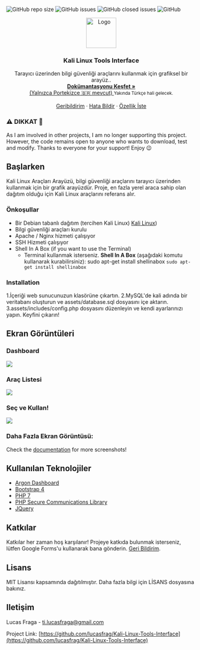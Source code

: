 <!-- TO DO PROJECT SHIELDS -->
<img alt="GitHub repo size" src="https://img.shields.io/github/repo-size/lucasfrag/Kali-Linux-Tools-Interface.svg?style=flat-square">  <img alt="GitHub issues" src="https://img.shields.io/github/issues-raw/lucasfrag/Kali-Linux-Tools-Interface.svg?style=flat-square"> <img alt="GitHub closed issues" src="https://img.shields.io/github/issues-closed-raw/lucasfrag/Kali-Linux-Tools-Interface.svg?style=flat-square"> <img alt="GitHub" src="https://img.shields.io/github/license/lucasfrag/Kali-Linux-Tools-Interface.svg?style=flat-square">

<!-- LOGO -->
<p align="center">
  <img src="assets/img/logo.png" alt="Logo" width="80" height="80">
  <h3 align="center">Kali Linux Tools Interface</h3>
  
  <p align="center">Tarayıcı üzerinden bilgi güvenliği araçlarını kullanmak için grafiksel bir arayüz..
    <br />
      <a href="https://medium.com/@ti.lucasfraga/documenta%C3%A7%C3%A3o-do-projeto-final-de-ads-f80a1117841f">
        <strong>
          Dokümantasyonu Keşfet »
        </strong><br>
          (Yalnızca Portekizce 🇧🇷 mevcut)
        </a>
    <small>Yakında Türkçe hali gelecek.</small>
      <br />
      <br />
      <a href="https://docs.google.com/forms/d/e/1FAIpQLSd3GeoAqW05PDLmlyrCaeQu877HyRyzE8Sk0E5p9w2XWV1k0Q/viewform">Geribildirim</a>
      ·
      <a href="https://github.com/lucasfrag/Kali-Linux-Tools-Interface/issues">Hata Bildir</a>
      ·
      <a href="https://github.com/lucasfrag/Kali-Linux-Tools-Interface/issues">Özellik İste</a>
  </p>
</p>

<p>
  <h3>⚠️ DIKKAT 🚧 </h3>
As I am involved in other projects, I am no longer supporting this project.
However, the code remains open to anyone who wants to download, test and modify. Thanks to everyone for your support! Enjoy 😉
</p>

<!-- GETTING STARTED -->
## Başlarken

Kali Linux Araçları Arayüzü, bilgi güvenliği araçlarını tarayıcı üzerinden kullanmak için bir grafik arayüzdür. Proje, en fazla yerel araca sahip olan dağıtım olduğu için Kali Linux araçlarını referans alır.



### Önkoşullar

- Bir Debian tabanlı dağıtım (tercihen Kali Linux) [Kali Linux](https://www.kali.org/))
- Bilgi güvenliği araçları kurulu
- Apache / Nginx hizmeti çalışıyor
- SSH Hizmeti çalışıyor
- Shell In A Box (if you want to use the Terminal)
  - Terminal kullanmak isterseniz. <b>Shell In A Box</b> (aşağıdaki komutu kullanarak kurabilirsiniz): sudo apt-get install shellinabox `sudo apt-get install shellinabox`


### Installation

1.İçeriği web sunucunuzun klasörüne çıkartın.
2.MySQL'de kali adında bir veritabanı oluşturun ve assets/database.sql dosyasını içe aktarın.
3.assets/includes/config.php dosyasını düzenleyin ve kendi ayarlarınızı yapın.
Keyfini çıkarın!

## Ekran Görüntüleri

### Dashboard
<img src="https://cdn-images-1.medium.com/max/800/1*hdhVWcYHeTAJDNy-Rc6oCg.png">

### Araç Listesi
<img src="https://cdn-images-1.medium.com/max/800/1*-GHokqJ0OJMjHGlVuZvEfg.png">

### Seç ve Kullan!
<img src="https://cdn-images-1.medium.com/max/800/1*aE4IUekZ9SRg8HUCoFXAUA.png">

### Daha Fazla Ekran Görüntüsü:
Check the <a href="https://medium.com/@ti.lucasfraga/documenta%C3%A7%C3%A3o-do-projeto-final-de-ads-f80a1117841f">documentation</a> for more screenshots!

## Kullanılan Teknolojiler
* [Argon Dashboard](https://demos.creative-tim.com/argon-dashboard/)
* [Bootstrap 4](https://getbootstrap.com)
* [PHP 7](https://php.net)
* [PHP Secure Communications Library](https://github.com/phpseclib/phpseclib)
* [JQuery](https://jquery.com)

## Katkılar
Katkılar her zaman hoş karşılanır!
Projeye katkıda bulunmak isterseniz, lütfen Google Forms'u kullanarak bana gönderin. <a href="https://docs.google.com/forms/d/e/1FAIpQLSd3GeoAqW05PDLmlyrCaeQu877HyRyzE8Sk0E5p9w2XWV1k0Q/viewform">Geri Bildirim</a>.

## Lisans
MIT Lisansı kapsamında dağıtılmıştır. Daha fazla bilgi için LİSANS dosyasına bakınız.

<!-- CONTACT -->
## Iletişim

Lucas Fraga - ti.lucasfraga@gmail.com

Project Link: [https://github.com/lucasfrag/Kali-Linux-Tools-Interface](https://github.com/lucasfrag/Kali-Linux-Tools-Interface) 


